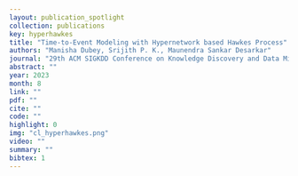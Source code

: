 ```yaml
---
layout: publication_spotlight
collection: publications
key: hyperhawkes
title: "Time-to-Event Modeling with Hypernetwork based Hawkes Process"
authors: "Manisha Dubey, Srijith P. K., Maunendra Sankar Desarkar"
journal: "29th ACM SIGKDD Conference on Knowledge Discovery and Data Mining (SIGKDD 2023)"
abstract: ""
year: 2023
month: 8
link: ""
pdf: ""
cite: ""
code: ""
highlight: 0
img: "cl_hyperhawkes.png"
video: ""
summary: ""
bibtex: 1
---
```

